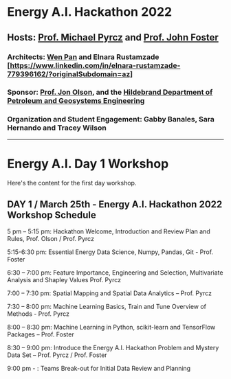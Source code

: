 # Energy A.I. Hackathon 2022

## Hosts: [Prof. Michael Pyrcz](https://twitter.com/GeostatsGuy) and [Prof. John Foster](https://twitter.com/johntfoster)

### Architects: [Wen Pan](https://www.linkedin.com/in/wen-pan/) and Elnara Rustamzade [https://www.linkedin.com/in/elnara-rustamzade-779396162/?originalSubdomain=az]

### Sponsor: [Prof. Jon Olson](https://twitter.com/ProfJEOlson), and the [Hildebrand Department of Petroleum and Geosystems Engineering](https://twitter.com/UT_PGE)

### Organization and Student Engagement: Gabby Banales, Sara Hernando and Tracey Wilson
___

# Energy A.I. Day 1 Workshop

Here's the content for the first day workshop.

## **DAY 1 / March 25th - Energy A.I. Hackathon 2022 Workshop Schedule**

5 pm – 5:15 pm: Hackathon Welcome, Introduction and Review Plan and Rules, Prof. Olson / Prof. Pyrcz

5:15-6:30 pm: Essential Energy Data Science, Numpy, Pandas, Git - Prof. Foster

6:30 – 7:00 pm: Feature Importance, Engineering and Selection, Multivariate Analysis and Shapley Values
Prof. Pyrcz

7:00 – 7:30 pm: Spatial Mapping and Spatial Data Analytics – Prof. Pyrcz

7:30 – 8:00 pm: Machine Learning Basics, Train and Tune Overview of Methods - Prof. Pyrcz

8:00 – 8:30 pm: Machine Learning in Python, scikit-learn and TensorFlow Packages – Prof. Foster

8:30 – 9:00 pm: Introduce the Energy A.I. Hackathon Problem and Mystery Data Set – Prof. Pyrcz / Prof. Foster

9:00 pm - : Teams Break-out for Initial Data Review and Planning
